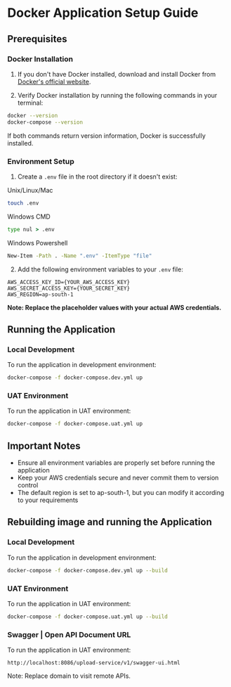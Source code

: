 # Docker Application Setup Guide

## Prerequisites

### Docker Installation

1. If you don't have Docker installed, download and install Docker from [Docker's official website](https://www.docker.com/get-started).

2. Verify Docker installation by running the following commands in your terminal:
```bash
docker --version
docker-compose --version
```
If both commands return version information, Docker is successfully installed.

### Environment Setup

1. Create a `.env` file in the root directory if it doesn't exist:

Unix/Linux/Mac
```bash
touch .env
```
Windows CMD
```cmd
type nul > .env
```
Windows Powershell
```cmd
New-Item -Path . -Name ".env" -ItemType "file"
```

2. Add the following environment variables to your `.env` file:
```
AWS_ACCESS_KEY_ID={YOUR_AWS_ACCESS_KEY}
AWS_SECRET_ACCESS_KEY={YOUR_SECRET_KEY}
AWS_REGION=ap-south-1
```
**Note: Replace the placeholder values with your actual AWS credentials.**

## Running the Application

### Local Development
To run the application in development environment:
```bash
docker-compose -f docker-compose.dev.yml up
```

### UAT Environment
To run the application in UAT environment:
```bash
docker-compose -f docker-compose.uat.yml up
```

## Important Notes
- Ensure all environment variables are properly set before running the application
- Keep your AWS credentials secure and never commit them to version control
- The default region is set to ap-south-1, but you can modify it according to your requirements

## Rebuilding image and running the Application

### Local Development
To run the application in development environment:
```bash
docker-compose -f docker-compose.dev.yml up --build
```

### UAT Environment
To run the application in UAT environment:
```bash
docker-compose -f docker-compose.uat.yml up --build
```


### Swagger | Open API Document URL
To run the application in UAT environment:
```link
http://localhost:8086/upload-service/v1/swagger-ui.html
```
Note: Replace domain to visit remote APIs.